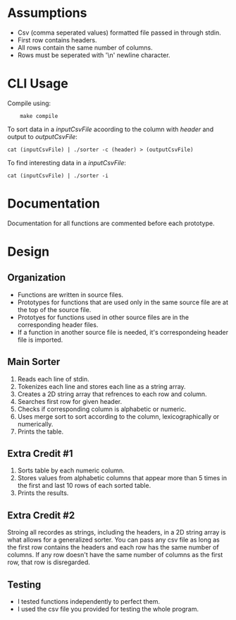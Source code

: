 Assumptions
===========
*	Csv (comma seperated values) formatted file passed in through stdin.
*	First row contains headers.
*	All rows contain the same number of columns.
*	Rows must be seperated with '\n' newline character.


CLI Usage
=========
Compile using:
	
		make compile

To sort data in a *inputCsvFile* acoording to the column with *header* and output to *outputCsvFile*:

	cat (inputCsvFile) | ./sorter -c (header) > (outputCsvFile)

To find interesting data in a *inputCsvFile*:

	cat (inputCsvFile) | ./sorter -i


Documentation
=============
Documentation for all functions are commented before each prototype.


Design
======
Organization
------------
*	Functions are written in source files.
*	Prototypes for functions that are used only in the same source file are at the top of the source file.
*	Prototyes for functions used in other source files are in the corresponding header files.
*	If a function in another source file is needed, it's correspondeing header file is imported.

Main Sorter
-----------
1.	Reads each line of stdin.
2.	Tokenizes each line and stores each line as a string array.
3.	Creates a 2D string array that refrences to each row and column.
4.	Searches first row for given header.
5.	Checks if corresponding column is alphabetic or numeric.
6.	Uses merge sort to sort according to the column, lexicographically or numerically.
7.	Prints the table.

Extra Credit #1
---------------
1.	Sorts table by each numeric column.
2.	Stores values from alphabetic columns that appear more than 5 times in the first and last 10 rows of each sorted table.
3.	Prints the results.

Extra Credit #2
---------------
Stroing all recordes as strings, including the headers, in a 2D string array is what allows for a generalized sorter.
You can pass any csv file as long as the first row contains the headers and each row has the same number of columns.
If any row doesn't have the same number of columns as the first row, that row is disregarded.

Testing
-------
*	I tested functions independently to perfect them.
*	I used the csv file you provided for testing the whole program.